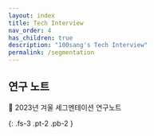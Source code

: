 ```yaml
---
layout: index
title: Tech Interview
nav_order: 4
has_children: true
description: "100sang's Tech Interview"
permalink: /segmentation
---
```


## 연구 노트

📝 2023년 겨울 세그멘테이션 연구노트

{: .fs-3 .pt-2 .pb-2 }